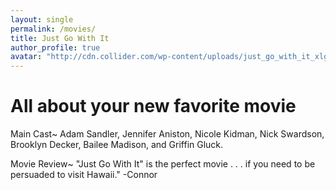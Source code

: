 ```yaml
---
layout: single
permalink: /movies/
title: Just Go With It
author_profile: true
avatar: "http://cdn.collider.com/wp-content/uploads/just_go_with_it_xlg.jpg"
---
```




# All about your new favorite movie

Main Cast~ 
Adam Sandler, Jennifer Aniston, Nicole Kidman, Nick Swardson, Brooklyn Decker, Bailee Madison, and Griffin Gluck.

Movie Review~
"Just Go With It" is the perfect movie . . . if you need to be persuaded to visit Hawaii." -Connor
